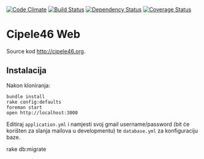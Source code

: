 [![Code Climate](https://codeclimate.com/github/cipele46/cipele46-web.png)](https://codeclimate.com/github/cipele46/cipele46-web) 
[![Build Status](https://travis-ci.org/cipele46/cipele46-web.png?branch=master)](https://travis-ci.org/cipele46/cipele46-web) 
[![Dependency Status](https://gemnasium.com/cipele46/cipele46-web.png)](https://gemnasium.com/cipele46/cipele46-web) 
[![Coverage Status](https://coveralls.io/repos/cipele46/cipele46-web/badge.png)](https://coveralls.io/r/cipele46/cipele46-web) 

# Cipele46 Web

Source kod http://cipele46.org.

## Instalacija

Nakon kloniranja:

```shell
bundle install
rake config:defaults
foreman start
open http://localhost:3000
```

Editiraj `application.yml` i namjesti svoj gmail username/password (bit će korišten za slanja mailova u developmentu) te `database.yml` za konfiguraciju baze.

rake db:migrate
